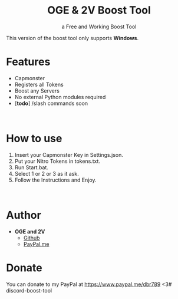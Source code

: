 <h1 align="center">OGE & 2V Boost Tool</h1>
<p align="center">a Free and Working Boost Tool</p>

This version of the boost tool only supports **Windows**.

# Features
 - Capmonster
 - Registers all Tokens
 - Boost any Servers
 - No external Python modules required
 - \[**todo**\] /slash commands soon

<br>

# How to use
 1. Insert your Capmonster Key in Settings.json.
 2. Put your Nitro Tokens in tokens.txt.
 3. Run Start.bat.
 4. Select 1 or 2 or 3 as it ask.
 5. Follow the Instructions and Enjoy.

<br>

# Author
- **OGE and 2V**
    - [Github](https://github.com/2vog)
    - [PayPal.me](https://www.paypal.me/dbr789)

# Donate
You can donate to my PayPal at https://www.paypal.me/dbr789 <3# discord-boost-tool
